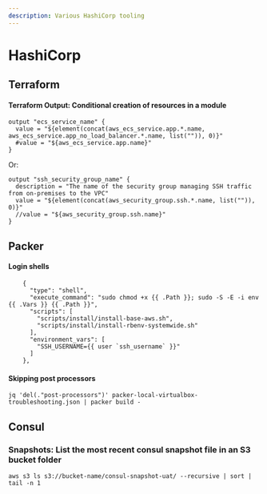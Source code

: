 ```yaml
---
description: Various HashiCorp tooling
---
```


# HashiCorp

## Terraform <a id="terraform"></a>

#### Terraform Output: Conditional creation of resources in a module

```text
output "ecs_service_name" {
  value = "${element(concat(aws_ecs_service.app.*.name, aws_ecs_service.app_no_load_balancer.*.name, list("")), 0)}"
  #value = "${aws_ecs_service.app.name}"
}
```

Or:

```text
output "ssh_security_group_name" {
  description = "The name of the security group managing SSH traffic from on-premises to the VPC"
  value = "${element(concat(aws_security_group.ssh.*.name, list("")), 0)}"
  //value = "${aws_security_group.ssh.name}"
}

```

## Packer <a id="packer"></a>

#### Login shells

```text
    {
      "type": "shell",
      "execute_command": "sudo chmod +x {{ .Path }}; sudo -S -E -i env {{ .Vars }} {{ .Path }}",
      "scripts": [
        "scripts/install/install-base-aws.sh",
        "scripts/install/install-rbenv-systemwide.sh"
      ],
      "environment_vars": [
        "SSH_USERNAME={{ user `ssh_username` }}"
      ]
    },
```

#### Skipping post processors

```text
jq 'del(."post-processors")' packer-local-virtualbox-troubleshooting.json | packer build -
```

## Consul

### Snapshots: List the most recent consul snapshot file in an S3 bucket folder

```text
aws s3 ls s3://bucket-name/consul-snapshot-uat/ --recursive | sort | tail -n 1
```

